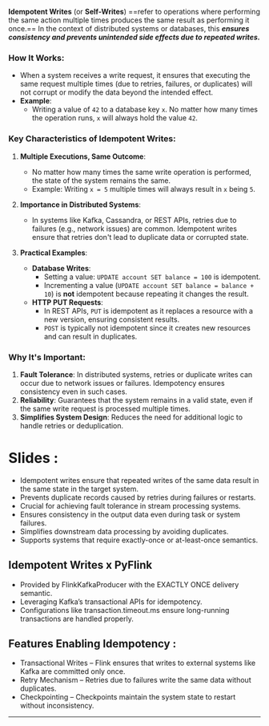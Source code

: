 
**Idempotent Writes** (or **Self-Writes**) ==refer to operations where performing the same action multiple times produces the same result as performing it once.== In the context of distributed systems or databases, this ***ensures consistency and prevents unintended side effects due to repeated writes.***

### **How It Works:**

- When a system receives a write request, it ensures that executing the same request multiple times (due to retries, failures, or duplicates) will not corrupt or modify the data beyond the intended effect.
- **Example**:
    - Writing a value of `42` to a database key `x`. No matter how many times the operation runs, `x` will always hold the value `42`.

### Key Characteristics of Idempotent Writes:

1. **Multiple Executions, Same Outcome**:
    
    - No matter how many times the same write operation is performed, the state of the system remains the same.
    - Example: Writing `x = 5` multiple times will always result in `x` being `5`.
2. **Importance in Distributed Systems**:
    
    - In systems like Kafka, Cassandra, or REST APIs, retries due to failures (e.g., network issues) are common. Idempotent writes ensure that retries don't lead to duplicate data or corrupted state.
3. **Practical Examples**:
    
    - **Database Writes**:
        - Setting a value: `UPDATE account SET balance = 100` is idempotent.
        - Incrementing a value (`UPDATE account SET balance = balance + 10`) is **not** idempotent because repeating it changes the result.
    - **HTTP PUT Requests**:
        - In REST APIs, `PUT` is idempotent as it replaces a resource with a new version, ensuring consistent results.
        - `POST` is typically not idempotent since it creates new resources and can result in duplicates.


### **Why It's Important:**

1. **Fault Tolerance**: In distributed systems, retries or duplicate writes can occur due to network issues or failures. Idempotency ensures consistency even in such cases.
2. **Reliability**: Guarantees that the system remains in a valid state, even if the same write request is processed multiple times.
3. **Simplifies System Design**: Reduces the need for additional logic to handle retries or deduplication.


# Slides : 
- Idempotent writes ensure that repeated writes of the same data result in the same state in the target system.
- Prevents duplicate records caused by retries during failures or restarts.
- Crucial for achieving fault tolerance in stream processing systems.
- Ensures consistency in the output data even during task or system failures.
- Simplifies downstream data processing by avoiding duplicates.
- Supports systems that require exactly-once or at-least-once semantics.

## Idempotent Writes x PyFlink

- Provided by FlinkKafkaProducer with the EXACTLY ONCE delivery semantic.
- Leveraging Kafka’s transactional APIs for idempotency. 
- Configurations like transaction.timeout.ms ensure long-running transactions are handled properly.

## Features Enabling Idempotency :

- Transactional Writes – Flink ensures that writes to external systems like Kafka are committed only once.
- Retry Mechanism – Retries due to failures write the same data without duplicates.
- Checkpointing – Checkpoints maintain the system state to restart without inconsistency.

<hr>


